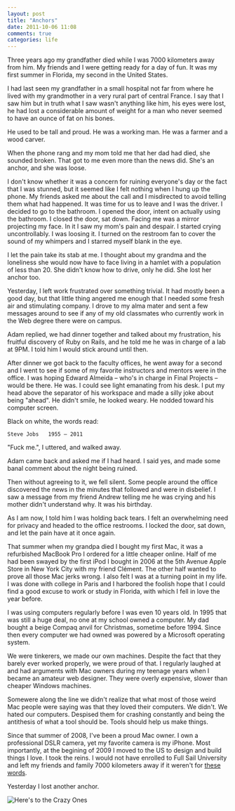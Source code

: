 ```yaml
---
layout: post
title: "Anchors"
date: 2011-10-06 11:08
comments: true
categories: life
---
```


Three years ago my grandfather died while I was 7000 kilometers away from him. My friends and I were getting ready for a day of fun. It was my first summer in Florida, my second in the United States.

I had last seen my grandfather in a small hospital not far from where he lived with my grandmother in a very rural part of central France. I say that I saw him but in truth what I saw wasn't anything like him, his eyes were lost, he had lost a considerable amount of weight for a man who never seemed to have an ounce of fat on his bones.

He used to be tall and proud. He was a working man. He was a farmer and a wood carver.

When the phone rang and my mom told me that her dad had died, she sounded broken. That got to me even more than the news did. She's an anchor, and she was loose.

I don't know whether it was a concern for ruining everyone's day or the fact that I was stunned, but it seemed like I felt nothing when I hung up the phone. My friends asked me about the call and I misdirected to avoid telling them what had happened. It was time for us to leave and I was the driver. I decided to go to the bathroom. I opened the door, intent on actually using the bathroom. I closed the door, sat down. Facing me was a mirror projecting my face. In it I saw my mom's pain and despair. I started crying uncontrollably. I was loosing it. I turned on the restroom fan to cover the sound of my whimpers and I starred myself blank in the eye. 

I let the pain take its stab at me. I thought about my grandma and the loneliness she would now have to face living in a hamlet with a population of less than 20. She didn't know how to drive, only he did. She lost her anchor too.

Yesterday, I left work frustrated over something trivial. It had mostly been a good day, but that little thing angered me enough that I needed some fresh air and stimulating company. I drove to my alma mater and sent a few messages around to see if any of my old classmates who currently work in the Web degree there were on campus. 

Adam replied, we had dinner together and talked about my frustration, his fruitful discovery of Ruby on Rails, and he told me he was in charge of a lab at 9PM. I told him I would stick around until then.

After dinner we got back to the faculty offices, he went away for a second and I went to see if some of my favorite instructors and mentors were in the office. I was hoping Edward Almeida – who's in charge in Final Projects – would be there. He was. I could see light emanating from his desk. I put my head above the separator of his workspace and made a silly joke about being "ahead". He didn't smile, he looked weary. He nodded toward his computer screen.

Black on white, the words read:

    Steve Jobs   1955 – 2011
    
"Fuck me.", I uttered, and walked away.

Adam came back and asked me if I had heard. I said yes, and made some banal comment about the night being ruined.

Then without agreeing to it, we fell silent. Some people around the office discovered the news in the minutes that followed and were in disbelief. I saw a message from my friend Andrew telling me he was crying and his mother didn't understand why. It was his birthday.

As I am now, I told him I was holding back tears. I felt an overwhelming need for privacy and headed to the office restrooms. I locked the door, sat down, and let the pain have at it once again.

That summer when my grandpa died I bought my first Mac, it was a refurbished MacBook Pro I ordered for a little cheaper online. Half of me had been swayed by the first iPod I bought in 2006 at the 5th Avenue Apple Store in New York City with my friend Clément. The other half wanted to prove all those Mac jerks wrong. I also felt I was at a turning point in my life. I was done with college in Paris and I harbored the foolish hope that I could find a good excuse to work or study in Florida, with which I fell in love the year before.

I was using computers regularly before I was even 10 years old. In 1995 that was still a huge deal, no one at my school owned a computer. My dad bought a beige Compaq anvil for Christmas, sometime before 1994. Since then every computer we had owned was powered by a Microsoft operating system.

We were tinkerers, we made our own machines. Despite the fact that they barely ever worked properly, we were proud of that. I regularly laughed at and had arguments with Mac owners during my teenage years when I became an amateur web designer. They were overly expensive, slower than cheaper Windows machines.

Somewere along the line we didn't realize that what most of those weird Mac people were saying was that they loved their computers. We didn't. We hated our computers. Despised them for crashing constantly and being the antithesis of what a tool should be. Tools should help us make things.

Since that summer of 2008, I've been a proud Mac owner. I own a professional DSLR camera, yet my favorite camera is my iPhone. Most importantly, at the begining of 2009 I moved to the US to design and build things I love. I took the reins. I would not have enrolled to Full Sail University and left my friends and family 7000 kilometers away if it weren't for [these words](http://www.youtube.com/watch?v=D1R-jKKp3NA).

Yesterday I lost another anchor.

![Here's to the Crazy Ones](/images/crazy_ones.png)
